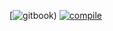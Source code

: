[![gitbook](https://silicia-apps.gitbook.io/sio-framework/))
[![compile](https://github.com/silicia-apps/sio/actions/workflows/compile.yml/badge.svg)](https://github.com/silicia-apps/sio/actions/workflows/compile.yml)
